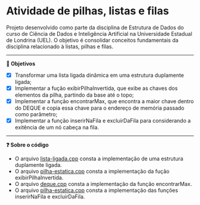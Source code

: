 # Atividade de pilhas, listas e filas

Projeto desenvolvido como parte da disciplina de Estrutura de Dados do curso de Ciência de Dados e Inteligência Artificial na Universidade Estadual de Londrina (UEL). O objetivo é consolidar conceitos fundamentais da disciplina relacionado à listas, pilhas e filas.


---


**:dart: Objetivos** 

- [X]   Transformar uma lista ligada dinâmica em uma estrutura duplamente ligada;
- [X]   Implementar a fução exibirPilhaInvertida, que exibe as chaves dos elementos da pilha, partindo da base até o topo;
- [X]   Implementar a função encontrarMax, que encontra a maior chave dentro do DEQUE e copia essa chave para o endereço de memória passado como parâmetro;
- [X]   Implementar a função inserirNaFila e excluirDaFila para considerando a exitência de um nó cabeça na fila.

---


**:question: Sobre o código** 

*   O arquivo [lista-ligada.cpp]() consta a implementação de uma estrutura duplamente ligada.
*   O arquivo [pilha-estatica.cpp]() consta a implementação da fução exibirPilhaInvertida.
*   O arquivo [deque.cpp]() consta a implementação da função encontrarMax.
*   O arquivo [pilha-estatica.cpp]() consta a implementação das funções inserirNaFila e excluirDaFila.
